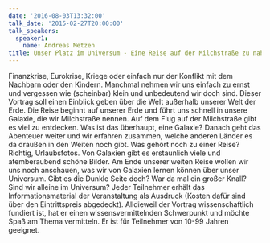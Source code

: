 ```yaml
---
date: '2016-08-03T13:32:00'
talk_date: '2015-02-27T20:00:00'
talk_speakers:
  speaker1:
    name: Andreas Metzen
title: Unser Platz im Universum - Eine Reise auf der Milchstraße zu nahen und fernen Ländern
---
```


Finanzkrise, Eurokrise, Kriege oder einfach nur der Konflikt mit dem Nachbarn oder den Kindern. Manchmal nehmen wir uns einfach zu ernst und vergessen wie (scheinbar) klein und unbedeutend wir doch sind. Dieser Vortrag soll einen Einblick geben über die Welt außerhalb unserer Welt der Erde. Die Reise beginnt auf unserer Erde und führt uns schnell in unsere Galaxie, die wir Milchstraße nennen. Auf dem Flug auf der Milchstraße gibt es viel zu entdecken. Was ist das überhaupt, eine Galaxie? Danach geht das Abenteuer weiter und wir erfahren zusammen, welche anderen Länder es da draußen in den Weiten noch gibt. Was gehört noch zu einer Reise? Richtig, Urlaubsfotos. Von Galaxien gibt es erstaunlich viele und atemberaubend schöne Bilder. Am Ende unserer weiten Reise wollen wir uns noch anschauen, was wir von Galaxien lernen können über unser Universum. Gibt es die Dunkle Seite doch? War da mal ein großer Knall? Sind wir alleine im Universum? Jeder Teilnehmer erhält das Informationsmaterial der Veranstaltung als Ausdruck (Kosten dafür sind über den Eintrittspreis abgedeckt). Alldieweil der Vortrag wissenschaftlich fundiert ist, hat er einen wissensvermittelnden Schwerpunkt und möchte Spaß am Thema vermitteln. Er ist für Teilnehmer von 10-99 Jahren geeignet.
